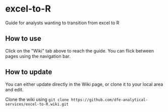 # excel-to-R
Guide for analysts wanting to transition from excel to R

## How to use
Click on the "Wiki" tab above to reach the guide. You can flick between pages using the navigation bar.

## How to update
You can either update directly in the Wiki page, or clone it to your local area and edit.

Clone the wiki using
`git clone https://github.com/dfe-analytical-services/excel-to-R.wiki.git`
